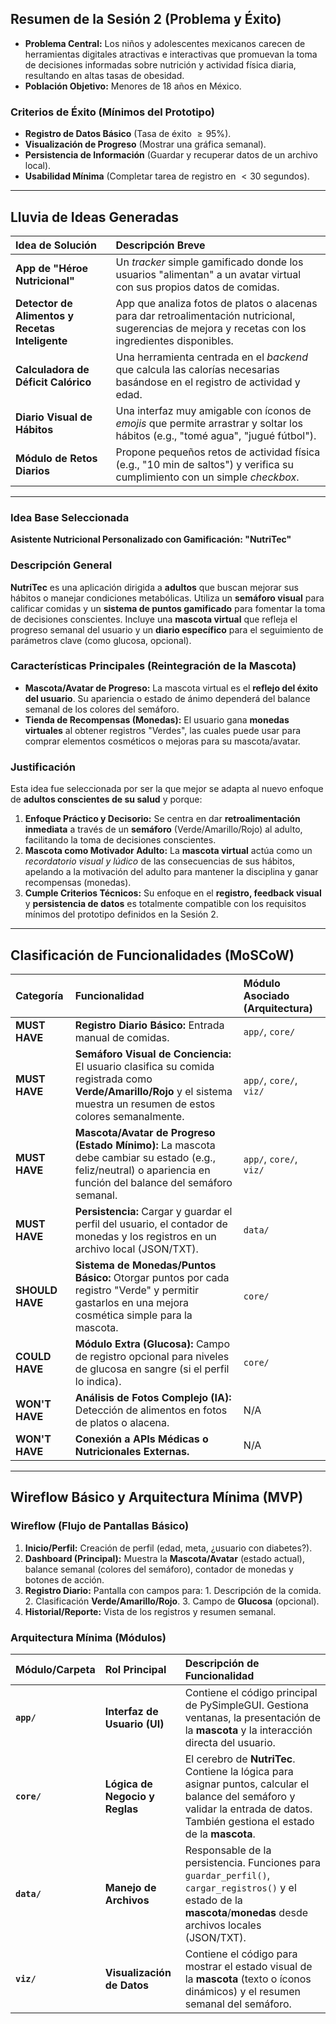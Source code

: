 ## Resumen de la Sesión 2 (Problema y Éxito)

* **Problema Central:** Los niños y adolescentes mexicanos carecen de herramientas digitales atractivas e interactivas que promuevan la toma de decisiones informadas sobre nutrición y actividad física diaria, resultando en altas tasas de obesidad.
* **Población Objetivo:** Menores de 18 años en México.

### Criterios de Éxito (Mínimos del Prototipo)
* **Registro de Datos Básico** (Tasa de éxito $\ge 95\%$).
* **Visualización de Progreso** (Mostrar una gráfica semanal).
* **Persistencia de Información** (Guardar y recuperar datos de un archivo local).
* **Usabilidad Mínima** (Completar tarea de registro en $< 30$ segundos).

---

## Lluvia de Ideas Generadas

| Idea de Solución | Descripción Breve |
| :--- | :--- |
| **App de "Héroe Nutricional"** | Un *tracker* simple gamificado donde los usuarios "alimentan" a un avatar virtual con sus propios datos de comidas. |
| **Detector de Alimentos y Recetas Inteligente** | App que analiza fotos de platos o alacenas para dar retroalimentación nutricional, sugerencias de mejora y recetas con los ingredientes disponibles. |
| **Calculadora de Déficit Calórico** | Una herramienta centrada en el *backend* que calcula las calorías necesarias basándose en el registro de actividad y edad. |
| **Diario Visual de Hábitos** | Una interfaz muy amigable con íconos de *emojis* que permite arrastrar y soltar los hábitos (e.g., "tomé agua", "jugué fútbol"). |
| **Módulo de Retos Diarios** | Propone pequeños retos de actividad física (e.g., "10 min de saltos") y verifica su cumplimiento con un simple *checkbox*. |

---

### Idea Base Seleccionada
**Asistente Nutricional Personalizado con Gamificación: "NutriTec"**

### Descripción General
**NutriTec** es una aplicación dirigida a **adultos** que buscan mejorar sus hábitos o manejar condiciones metabólicas. Utiliza un **semáforo visual** para calificar comidas y un **sistema de puntos gamificado** para fomentar la toma de decisiones conscientes. Incluye una **mascota virtual** que refleja el progreso semanal del usuario y un **diario específico** para el seguimiento de parámetros clave (como glucosa, opcional).

### Características Principales (Reintegración de la Mascota)
* **Mascota/Avatar de Progreso:** La mascota virtual es el **reflejo del éxito del usuario**. Su apariencia o estado de ánimo dependerá del balance semanal de los colores del semáforo.
* **Tienda de Recompensas (Monedas):** El usuario gana **monedas virtuales** al obtener registros "Verdes", las cuales puede usar para comprar elementos cosméticos o mejoras para su mascota/avatar.

### Justificación
Esta idea fue seleccionada por ser la que mejor se adapta al nuevo enfoque de **adultos conscientes de su salud** y porque:

1.  **Enfoque Práctico y Decisorio:** Se centra en dar **retroalimentación inmediata** a través de un **semáforo** (Verde/Amarillo/Rojo) al adulto, facilitando la toma de decisiones conscientes.
2.  **Mascota como Motivador Adulto:** La **mascota virtual** actúa como un *recordatorio visual y lúdico* de las consecuencias de sus hábitos, apelando a la motivación del adulto para mantener la disciplina y ganar recompensas (monedas).
3.  **Cumple Criterios Técnicos:** Su enfoque en el **registro, feedback visual** y **persistencia de datos** es totalmente compatible con los requisitos mínimos del prototipo definidos en la Sesión 2.

---

## Clasificación de Funcionalidades (MoSCoW)

| Categoría | Funcionalidad | Módulo Asociado (Arquitectura) |
| :--- | :--- | :--- |
| **MUST HAVE** | **Registro Diario Básico:** Entrada manual de comidas. | `app/`, `core/` |
| **MUST HAVE** | **Semáforo Visual de Conciencia:** El usuario clasifica su comida registrada como **Verde/Amarillo/Rojo** y el sistema muestra un resumen de estos colores semanalmente. | `app/`, `core/`, `viz/` |
| **MUST HAVE** | **Mascota/Avatar de Progreso (Estado Mínimo):** La mascota debe cambiar su estado (e.g., feliz/neutral) o apariencia en función del balance del semáforo semanal. | `app/`, `core/`, `viz/` |
| **MUST HAVE** | **Persistencia:** Cargar y guardar el perfil del usuario, el contador de monedas y los registros en un archivo local (JSON/TXT). | `data/` |
| **SHOULD HAVE** | **Sistema de Monedas/Puntos Básico:** Otorgar puntos por cada registro "Verde" y permitir gastarlos en una mejora cosmética simple para la mascota. | `core/` |
| **COULD HAVE** | **Módulo Extra (Glucosa):** Campo de registro opcional para niveles de glucosa en sangre (si el perfil lo indica). | `core/` |
| **WON'T HAVE** | **Análisis de Fotos Complejo (IA):** Detección de alimentos en fotos de platos o alacena. | N/A |
| **WON'T HAVE** | **Conexión a APIs Médicas o Nutricionales Externas.** | N/A |

---

## Wireflow Básico y Arquitectura Mínima (MVP)

### Wireflow (Flujo de Pantallas Básico)
1.  **Inicio/Perfil:** Creación de perfil (edad, meta, ¿usuario con diabetes?).
2.  **Dashboard (Principal):** Muestra la **Mascota/Avatar** (estado actual), balance semanal (colores del semáforo), contador de monedas y botones de acción.
3.  **Registro Diario:** Pantalla con campos para: 1. Descripción de la comida. 2. Clasificación **Verde/Amarillo/Rojo**. 3. Campo de **Glucosa** (opcional).
4.  **Historial/Reporte:** Vista de los registros y resumen semanal.

### Arquitectura Mínima (Módulos)
| Módulo/Carpeta | Rol Principal | Descripción de Funcionalidad |
| :--- | :--- | :--- |
| **`app/`** | **Interfaz de Usuario (UI)** | Contiene el código principal de PySimpleGUI. Gestiona ventanas, la presentación de la **mascota** y la interacción directa del usuario. |
| **`core/`** | **Lógica de Negocio y Reglas** | El cerebro de **NutriTec**. Contiene la lógica para asignar puntos, calcular el balance del semáforo y validar la entrada de datos. También gestiona el estado de la **mascota**. |
| **`data/`** | **Manejo de Archivos** | Responsable de la persistencia. Funciones para `guardar_perfil()`, `cargar_registros()` y el estado de la **mascota**/**monedas** desde archivos locales (JSON/TXT). |
| **`viz/`** | **Visualización de Datos** | Contiene el código para mostrar el estado visual de la **mascota** (texto o íconos dinámicos) y el resumen semanal del semáforo. |

